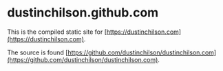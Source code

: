 # dustinchilson.github.com

This is the compiled static site for [https://dustinchilson.com](https://dustinchilson.com).

The source is found [https://github.com/dustinchilson/dustinchilson.com](https://github.com/dustinchilson/dustinchilson.com).
